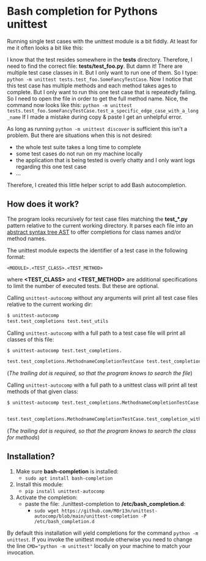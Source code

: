 # Bash completion for Pythons unittest

Running single test cases with the unittest module is a bit fiddly.
At least for me it often looks a bit like this:

I know that the test resides somewhere in the **tests** directory.
Therefore, I need to find the correct file: **tests/test_foo.py**.
But damn it! There are multiple test case classes in it.
But I only want to run one of them.
So I type: `python -m unittest tests.test_foo.SomeFancyTestCase`.
Now I notice that this test case has multiple methods and each method takes ages to complete.
But I only want to run this one test case that is repeatedly failing.
So I need to open the file in order to get the full method name.
Nice, the command now looks like this: `python -m unittest tests.test_foo.SomeFancyTestCase.test_a_specific_edge_case_with_a_long_name`
If I made a mistake during copy & paste I get an unhelpful error.

As long as running `python -m unittest discover` is sufficient this isn't a problem. But there are situations when this is not desired:

- the whole test suite takes a long time to complete
- some test cases do not run on my machine locally
- the application that is being tested is overly chatty and I only want logs regarding this one test case
- ...

Therefore, I created this little helper script to add Bash autocompletion.

## How does it work?

The program looks recursively for test case files matching the **test_*.py** pattern relative to the current working directory. It parses each file into an [abstract syntax tree AST](https://en.wikipedia.org/wiki/Abstract_syntax_tree) to offer completions for class names and/or method names.

The unittest module expects the identifier of a test case in the following format:

`<MODULE>.<TEST_CLASS>.<TEST_METHOD>`

where **<TEST_CLASS>** and **<TEST_METHOD>** are additional specifications to limit the number of executed tests. But these are optional.

Calling `unittest-autocomp` without any arguments will print all test case files relative to the current working dir:

```bash
$ unittest-autocomp
test.test_completions test.test_utils
```

Calling `unittest-autocomp` with a full path to a test case file will print all classes of this file:

```bash
$ unittest-autocomp test.test_completions.

test.test_completions.MethodnameCompletionTestCase test.test_completions.ClassnameCompletionTestCase test.test_completions.ModuleCompletionTestCase
```

(*The trailing dot is required, so that the program knows to search the file*)



Calling `unittest-autocomp` with a full path to a unittest class will print all test methods of that given class:

```bash
$ unittest-autocomp test.test_completions.MethodnameCompletionTestCase.


test.test_completions.MethodnameCompletionTestCase.test_completion_with_empty_partial test.test_completions.MethodnameCompletionTestCase.test_completion_with_only_folder_or_module test.test_completions.MethodnameCompletionTestCase.test_completion_with_missing_classname test.test_completions.MethodnameCompletionTestCase.test_completion_with_only_classname test.test_completions.MethodnameCompletionTestCase.test_completion_with_only_classname_and_half_method_name test.test_completions.MethodnameCompletionTestCase.test_completion_with_only_full_method_name
```
(*The trailing dot is required, so that the program knows to search the class for methods*)


## Installation?

1. Make sure **bash-completion** is installed:
   - `sudo apt install bash-completion`
2. Install this module:
   - `pip install unittest-autocomp`
3. Activate the completion:
   - paste the file: ./unittest-completion to **/etc/bash_completion.d**:
     - `sudo wget https://github.com/M0r13n/unittest-autocomp/blob/main/unittest-completion -P /etc/bash_completion.d`

By default this installation will yield completions for the command `python -m unittest`. If you invoke the unittest module otherwise you need to change the line `CMD="python -m unittest"` locally on your machine to match your invocation.
